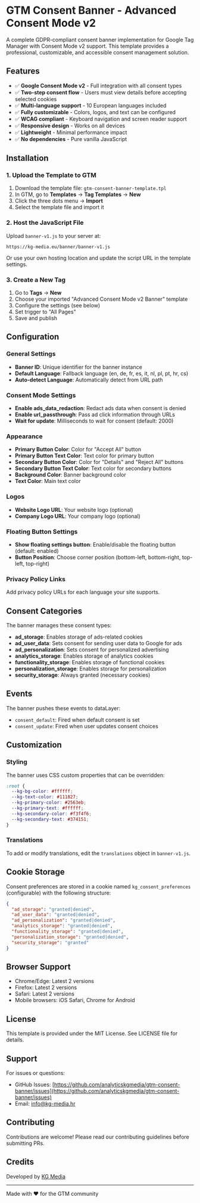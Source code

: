 # GTM Consent Banner - Advanced Consent Mode v2

A complete GDPR-compliant consent banner implementation for Google Tag Manager with Consent Mode v2 support. This template provides a professional, customizable, and accessible consent management solution.

## Features

- ✅ **Google Consent Mode v2** - Full integration with all consent types
- ✅ **Two-step consent flow** - Users must view details before accepting selected cookies
- ✅ **Multi-language support** - 10 European languages included
- ✅ **Fully customizable** - Colors, logos, and text can be configured
- ✅ **WCAG compliant** - Keyboard navigation and screen reader support
- ✅ **Responsive design** - Works on all devices
- ✅ **Lightweight** - Minimal performance impact
- ✅ **No dependencies** - Pure vanilla JavaScript

## Installation

### 1. Upload the Template to GTM

1. Download the template file: `gtm-consent-banner-template.tpl`
2. In GTM, go to **Templates** → **Tag Templates** → **New**
3. Click the three dots menu → **Import**
4. Select the template file and import it

### 2. Host the JavaScript File

Upload `banner-v1.js` to your server at:
```
https://kg-media.eu/banner/banner-v1.js
```

Or use your own hosting location and update the script URL in the template settings.

### 3. Create a New Tag

1. Go to **Tags** → **New**
2. Choose your imported "Advanced Consent Mode v2 Banner" template
3. Configure the settings (see below)
4. Set trigger to "All Pages"
5. Save and publish

## Configuration

### General Settings

- **Banner ID**: Unique identifier for the banner instance
- **Default Language**: Fallback language (en, de, fr, es, it, nl, pl, pt, hr, cs)
- **Auto-detect Language**: Automatically detect from URL path

### Consent Mode Settings

- **Enable ads_data_redaction**: Redact ads data when consent is denied
- **Enable url_passthrough**: Pass ad click information through URLs
- **Wait for update**: Milliseconds to wait for consent (default: 2000)

### Appearance

- **Primary Button Color**: Color for "Accept All" button
- **Primary Button Text Color**: Text color for primary button
- **Secondary Button Color**: Color for "Details" and "Reject All" buttons
- **Secondary Button Text Color**: Text color for secondary buttons
- **Background Color**: Banner background color
- **Text Color**: Main text color

### Logos

- **Website Logo URL**: Your website logo (optional)
- **Company Logo URL**: Your company logo (optional)

### Floating Button Settings

- **Show floating settings button**: Enable/disable the floating button (default: enabled)
- **Button Position**: Choose corner position (bottom-left, bottom-right, top-left, top-right)

### Privacy Policy Links

Add privacy policy URLs for each language your site supports.

## Consent Categories

The banner manages these consent types:

- **ad_storage**: Enables storage of ads-related cookies
- **ad_user_data**: Sets consent for sending user data to Google for ads
- **ad_personalization**: Sets consent for personalized advertising
- **analytics_storage**: Enables storage of analytics cookies
- **functionality_storage**: Enables storage of functional cookies
- **personalization_storage**: Enables storage for personalization
- **security_storage**: Always granted (necessary cookies)

## Events

The banner pushes these events to dataLayer:

- `consent_default`: Fired when default consent is set
- `consent_update`: Fired when user updates consent choices

## Customization

### Styling

The banner uses CSS custom properties that can be overridden:

```css
:root {
  --kg-bg-color: #ffffff;
  --kg-text-color: #111827;
  --kg-primary-color: #2563eb;
  --kg-primary-text: #ffffff;
  --kg-secondary-color: #f3f4f6;
  --kg-secondary-text: #374151;
}
```

### Translations

To add or modify translations, edit the `translations` object in `banner-v1.js`.

## Cookie Storage

Consent preferences are stored in a cookie named `kg_consent_preferences` (configurable) with the following structure:

```json
{
  "ad_storage": "granted|denied",
  "ad_user_data": "granted|denied",
  "ad_personalization": "granted|denied",
  "analytics_storage": "granted|denied",
  "functionality_storage": "granted|denied",
  "personalization_storage": "granted|denied",
  "security_storage": "granted"
}
```

## Browser Support

- Chrome/Edge: Latest 2 versions
- Firefox: Latest 2 versions
- Safari: Latest 2 versions
- Mobile browsers: iOS Safari, Chrome for Android

## License

This template is provided under the MIT License. See LICENSE file for details.

## Support

For issues or questions:
- GitHub Issues: [https://github.com/analyticskgmedia/gtm-consent-banner/issues](https://github.com/analyticskgmedia/gtm-consent-banner/issues)
- Email: info@kg-media.hr

## Contributing

Contributions are welcome! Please read our contributing guidelines before submitting PRs.

## Credits

Developed by [KG Media](https://kg-media.eu)

---

Made with ❤️ for the GTM community
